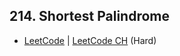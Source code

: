 ## 214. Shortest Palindrome

-  [LeetCode](https://leetcode.com/problems/shortest-palindrome/) | [LeetCode CH](https://leetcode.cn/problems/shortest-palindrome/) (Hard)
